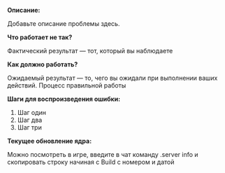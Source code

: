 [//]: # (** Ниже предоставлена базовая информация о шаблоне, её не нужно удалять, она не попадёт в сам репорт и предназначена для ознакомления **)
[//]: # (** Этот шаблон предназначен для всех репортов по игровым и серверным проблемам, не редактируйте его и не изменяйте без надобности **)
[//]: # (** Скриншоты демонстрирующие проблему, выделение проблемных мест с помощью графических редакторов приветствуются. Для описания ошибок, возникающих только в движении, снимите видео **)
[//]: # (** Приоритеты и ярлыки назначаются только сотрудниками проекта или модераторами багтрекера **)
[//]: # (** Ни в коем случае не указывайте название игровой учётной записи или пароль от неё, вы можете оставить имя персонажа для обратной связи с вами **)
[//]: # (** Заполните поля ниже, их можно редактировать, кроме заголовков отмеченных звёздочками **)

**Описание:**

Добавьте описание проблемы здесь.

**Что работает не так?**

Фактический результат — тот, который вы наблюдаете

**Как должно работать?**

Ожидаемый результат — то, чего вы ожидали при выполнении ваших действий. Процесс правильной работы

**Шаги для воспроизведения ошибки:**

1. Шаг один
2. Шаг два
3. Шаг три

**Текущее обновление ядра:**

Можно посмотреть в игре, введите в чат команду .server info и скопировать строку начиная с Build с номером и датой
